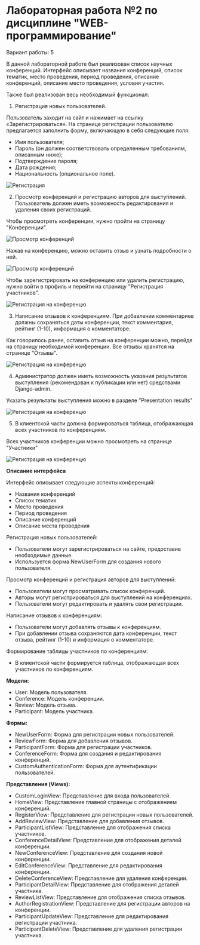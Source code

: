 # Лабораторная работа №2 по дисциплине "WEB-программирование"

Вариант работы: 5

В данной лабораторной работе был реализован список научных конференций. Интерфейс описывает названия конференций, список тематик, место проведения,
период проведения, описание конференций, описание место проведения, условия участия.

Также был реализован весь необходимый функционал:

1. Регистрация новых пользователей.

Пользователь заходит на сайт и нажимает на ссылку «Зарегистрироваться». На странице регистрации пользователю предлагается заполнить форму, включающую в себя следующие поля:

* Имя пользователя;
* Пароль (он должен соответствовать определенным требованиям, описанным ниже);
* Подтверждение пароля;
* Дата рождения;
* Национальность (опциональное поле).

![Регистрация](images/pic1.png)

2. Просмотр конференций и регистрацию авторов для выступлений. Пользователь должен иметь возможность редактирования и удаления своих
регистраций.

Чтобы просмотреть конференции, нужно пройти на страницу "Конференции".

![Просмотр конференций](images/pic3.png)

Нажав на конференцию, можно оставить отзыв и узнать подробности о ней.

![Просмотр конференций](images/pic4.png)

Чтобы зарегистрировать на конференцию или удалить регистрацию, нужно войти в профиль и перейти на страницу "Регистрация участников".

![Регистрация на конференцю](images/pic2.png)

3. Написание отзывов к конференциям. При добавлении комментариев должны сохраняться даты конференции, текст комментария, рейтинг (1-10),
информация о комментаторе.

Как говорилось ранее, оставить отзыв на конференции можно, перейдя на страницу необходимой конференции.
Все отзывы хранятся на странице "Отзывы".

![Регистрация на конференцю](images/pic5.png)

4. Администратор должен иметь возможность указания результатов выступления (рекомендован к публикации или нет) средствами Django-admin.

Указать результаты выступления можно в разделе "Presentation results"

![Регистрация на конференцю](images/pic6.png)

5. В клиентской части должна формироваться таблица, отображающая всех
участников по конференциям.

Всех участников конференции можно просмотреть на странице "Участники"

![Регистрация на конференцю](images/pic7.png)


**Описание интерфейса**

Интерфейс описывает следующие аспекты конференций:

* Названия конференций
* Список тематик
* Место проведения
* Период проведения
* Описание конференций
* Описание места проведения

Регистрация новых пользователей:

* Пользователи могут зарегистрироваться на сайте, предоставив необходимые данные.
* Используется форма NewUserForm для создания нового пользователя.

Просмотр конференций и регистрация авторов для выступлений:

* Пользователи могут просматривать список конференций.
* Авторы могут регистрироваться для выступлений на конференциях.
* Пользователи могут редактировать и удалять свои регистрации.

Написание отзывов к конференциям:

* Пользователи могут добавлять отзывы к конференциям.
* При добавлении отзыва сохраняются дата конференции, текст отзыва, рейтинг (1-10) и информация о комментаторе.

Формирование таблицы участников по конференциям:

* В клиентской части формируется таблица, отображающая всех участников по конференциям.

**Модели:**

* User: Модель пользователя.
* Conference: Модель конференции.
* Review: Модель отзыва.
* Participant: Модель участника.

**Формы:**

* NewUserForm: Форма для регистрации новых пользователей.
* ReviewForm: Форма для добавления отзывов.
* ParticipantForm: Форма для регистрации участников.
* ConferenceForm: Форма для создания и редактирования конференций.
* CustomAuthenticationForm: Форма для аутентификации пользователей.

**Представления (Views):**

* CustomLoginView: Представление для входа пользователей.
* HomeView: Представление главной страницы с отображением конференций.
* RegisterView: Представление для регистрации новых пользователей.
* AddReviewView: Представление для добавления отзывов.
* ParticipantListView: Представление для отображения списка участников.
* ConferenceDetailView: Представление для отображения деталей конференции.
* NewConferenceView: Представление для создания новой конференции.
* EditConferenceView: Представление для редактирования конференции.
* DeleteConferenceView: Представление для удаления конференции.
* ParticipantDetailView: Представление для отображения деталей участника.
* ReviewListView: Представление для отображения списка отзывов.
* AuthorRegistrationView: Представление для регистрации авторов на конференции.
* ParticipantUpdateView: Представление для редактирования регистрации участника.
* ParticipantDeleteView: Представление для удаления регистрации участника.